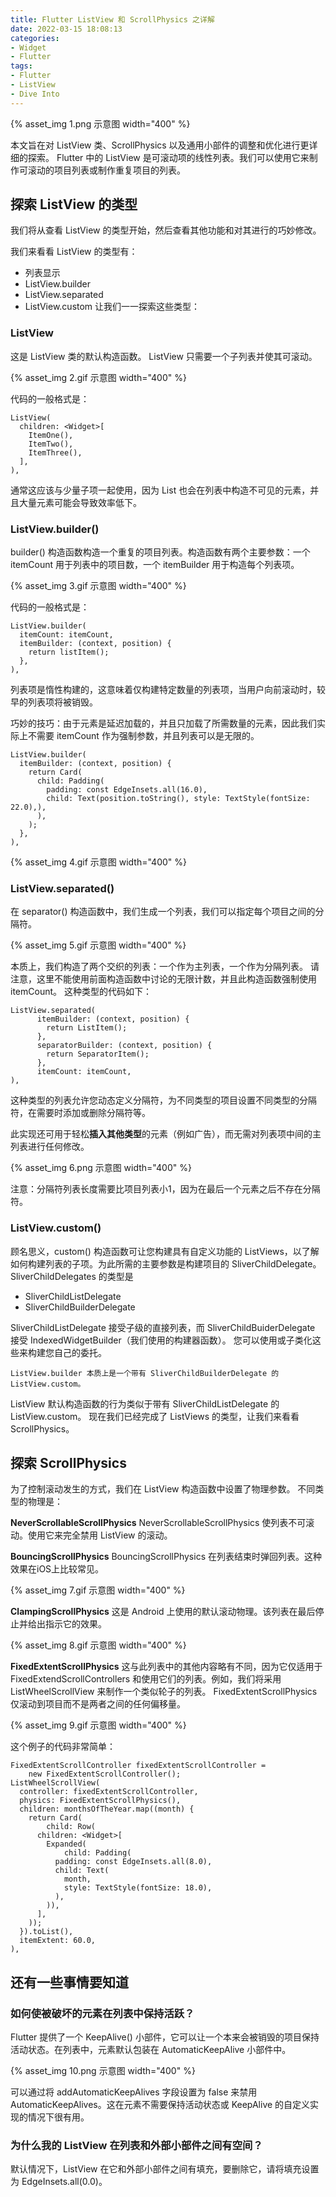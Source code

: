 ```yaml
---
title: Flutter ListView 和 ScrollPhysics 之详解
date: 2022-03-15 18:08:13
categories:
- Widget
- Flutter
tags:
- Flutter
- ListView
- Dive Into
---
```


{% asset_img 1.png 示意图 width="400" %}

本文旨在对 ListView 类、ScrollPhysics 以及通用小部件的调整和优化进行更详细的探索。
Flutter 中的 ListView 是可滚动项的线性列表。我们可以使用它来制作可滚动的项目列表或制作重复项目的列表。

## 探索 ListView 的类型

我们将从查看 ListView 的类型开始，然后查看其他功能和对其进行的巧妙修改。

我们来看看 ListView 的类型有：
 * 列表显示
 * ListView.builder
 * ListView.separated
 * ListView.custom
让我们一一探索这些类型：

### ListView

这是 ListView 类的默认构造函数。 ListView 只需要一个子列表并使其可滚动。

{% asset_img 2.gif 示意图 width="400" %}

代码的一般格式是：

```
ListView(
  children: <Widget>[
    ItemOne(),
    ItemTwo(),
    ItemThree(),
  ],
),
```

通常这应该与少量子项一起使用，因为 List 也会在列表中构造不可见的元素，并且大量元素可能会导致效率低下。

### ListView.builder()

builder() 构造函数构造一个重复的项目列表。构造函数有两个主要参数：一个 itemCount 用于列表中的项目数，一个 itemBuilder 用于构造每个列表项。

{% asset_img 3.gif 示意图 width="400" %}

代码的一般格式是：

```
ListView.builder(
  itemCount: itemCount,
  itemBuilder: (context, position) {
    return listItem();
  },
),
```

列表项是惰性构建的，这意味着仅构建特定数量的列表项，当用户向前滚动时，较早的列表项将被销毁。

巧妙的技巧：由于元素是延迟加载的，并且只加载了所需数量的元素，因此我们实际上不需要 itemCount 作为强制参数，并且列表可以是无限的。

```
ListView.builder(
  itemBuilder: (context, position) {
    return Card(
      child: Padding(
        padding: const EdgeInsets.all(16.0),
        child: Text(position.toString(), style: TextStyle(fontSize: 22.0),),
      ),
    );
  },
),
```

{% asset_img 4.gif 示意图 width="400" %}

### ListView.separated()

在 separator() 构造函数中，我们生成一个列表，我们可以指定每个项目之间的分隔符。

{% asset_img 5.gif 示意图 width="400" %}

本质上，我们构造了两个交织的列表：一个作为主列表，一个作为分隔列表。
请注意，这里不能使用前面构造函数中讨论的无限计数，并且此构造函数强制使用 itemCount。
这种类型的代码如下：

```
ListView.separated(
      itemBuilder: (context, position) {
        return ListItem();
      },
      separatorBuilder: (context, position) {
        return SeparatorItem();
      },
      itemCount: itemCount,
),
```
这种类型的列表允许您动态定义分隔符，为不同类型的项目设置不同类型的分隔符，在需要时添加或删除分隔符等。

此实现还可用于轻松**插入其他类型**的元素（例如广告），而无需对列表项中间的主列表进行任何修改。

{% asset_img 6.png 示意图 width="400" %}

注意：分隔符列表长度需要比项目列表小1，因为在最后一个元素之后不存在分隔符。

### ListView.custom()

顾名思义，custom() 构造函数可让您构建具有自定义功能的 ListViews，以了解如何构建列表的子项。为此所需的主要参数是构建项目的 SliverChildDelegate。 
SliverChildDelegates 的类型是

 * SliverChildListDelegate
 * SliverChildBuilderDelegate

SliverChildListDelegate 接受子级的直接列表，而 SliverChildBuiderDelegate 接受 IndexedWidgetBuilder（我们使用的构建器函数）。
您可以使用或子类化这些来构建您自己的委托。

```
ListView.builder 本质上是一个带有 SliverChildBuilderDelegate 的 ListView.custom。
```

ListView 默认构造函数的行为类似于带有 SliverChildListDelegate 的 ListView.custom。
现在我们已经完成了 ListViews 的类型，让我们来看看 ScrollPhysics。

## 探索 ScrollPhysics

为了控制滚动发生的方式，我们在 ListView 构造函数中设置了物理参数。
不同类型的物理是：

**NeverScrollableScrollPhysics**
NeverScrollableScrollPhysics 使列表不可滚动。使用它来完全禁用 ListView 的滚动。

**BouncingScrollPhysics**
BouncingScrollPhysics 在列表结束时弹回列表。这种效果在iOS上比较常见。

{% asset_img 7.gif 示意图 width="400" %}

**ClampingScrollPhysics**
这是 Android 上使用的默认滚动物理。该列表在最后停止并给出指示它的效果。

{% asset_img 8.gif 示意图 width="400" %}

**FixedExtentScrollPhysics**
这与此列表中的其他内容略有不同，因为它仅适用于 FixedExtendScrollControllers 和使用它们的列表。例如，我们将采用 ListWheelScrollView 来制作一个类似轮子的列表。
FixedExtentScrollPhysics 仅滚动到项目而不是两者之间的任何偏移量。

{% asset_img 9.gif 示意图 width="400" %}

这个例子的代码非常简单：

```
FixedExtentScrollController fixedExtentScrollController =
    new FixedExtentScrollController();
ListWheelScrollView(
  controller: fixedExtentScrollController,
  physics: FixedExtentScrollPhysics(),
  children: monthsOfTheYear.map((month) {
    return Card(
        child: Row(
      children: <Widget>[
        Expanded(
            child: Padding(
          padding: const EdgeInsets.all(8.0),
          child: Text(
            month,
            style: TextStyle(fontSize: 18.0),
          ),
        )),
      ],
    ));
  }).toList(),
  itemExtent: 60.0,
),
```

## 还有一些事情要知道
### 如何使被破坏的元素在列表中保持活跃？
Flutter 提供了一个 KeepAlive() 小部件，它可以让一个本来会被销毁的项目保持活动状态。在列表中，元素默认包装在 AutomaticKeepAlive 小部件中。

{% asset_img 10.png 示意图 width="400" %}

可以通过将 addAutomaticKeepAlives 字段设置为 false 来禁用 AutomaticKeepAlives。这在元素不需要保持活动状态或 KeepAlive 的自定义实现的情况下很有用。

### 为什么我的 ListView 在列表和外部小部件之间有空间？

默认情况下，ListView 在它和外部小部件之间有填充，要删除它，请将填充设置为 EdgeInsets.all(0.0)。
